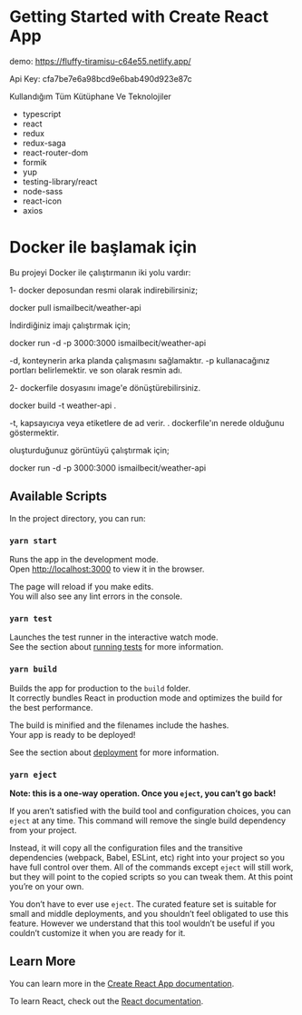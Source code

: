 # Getting Started with Create React App

demo: https://fluffy-tiramisu-c64e55.netlify.app/

Api Key: cfa7be7e6a98bcd9e6bab490d923e87c

Kullandığım Tüm Kütüphane Ve Teknolojiler 

- typescript
- react 
- redux
- redux-saga
- react-router-dom
- formik
- yup 
- testing-library/react
- node-sass
- react-icon
- axios

# Docker ile başlamak için

Bu projeyi Docker ile çalıştırmanın iki yolu vardır:

1- docker deposundan resmi olarak indirebilirsiniz;

docker pull ismailbecit/weather-api

İndirdiğiniz imajı çalıştırmak için;

docker run -d -p 3000:3000 ismailbecit/weather-api


-d, konteynerin arka planda çalışmasını sağlamaktır.
-p kullanacağınız portları belirlemektir.
ve son olarak resmin adı.

2- dockerfile dosyasını image'e dönüştürebilirsiniz.

docker build -t weather-api .


-t, kapsayıcıya veya etiketlere de ad verir.
. dockerfile'ın nerede olduğunu göstermektir.

oluşturduğunuz görüntüyü çalıştırmak için;

docker run -d -p 3000:3000 ismailbecit/weather-api

## Available Scripts

In the project directory, you can run:

### `yarn start`

Runs the app in the development mode.\
Open [http://localhost:3000](http://localhost:3000) to view it in the browser.

The page will reload if you make edits.\
You will also see any lint errors in the console.

### `yarn test`

Launches the test runner in the interactive watch mode.\
See the section about [running tests](https://facebook.github.io/create-react-app/docs/running-tests) for more information.

### `yarn build`

Builds the app for production to the `build` folder.\
It correctly bundles React in production mode and optimizes the build for the best performance.

The build is minified and the filenames include the hashes.\
Your app is ready to be deployed!

See the section about [deployment](https://facebook.github.io/create-react-app/docs/deployment) for more information.

### `yarn eject`

**Note: this is a one-way operation. Once you `eject`, you can’t go back!**

If you aren’t satisfied with the build tool and configuration choices, you can `eject` at any time. This command will remove the single build dependency from your project.

Instead, it will copy all the configuration files and the transitive dependencies (webpack, Babel, ESLint, etc) right into your project so you have full control over them. All of the commands except `eject` will still work, but they will point to the copied scripts so you can tweak them. At this point you’re on your own.

You don’t have to ever use `eject`. The curated feature set is suitable for small and middle deployments, and you shouldn’t feel obligated to use this feature. However we understand that this tool wouldn’t be useful if you couldn’t customize it when you are ready for it.

## Learn More

You can learn more in the [Create React App documentation](https://facebook.github.io/create-react-app/docs/getting-started).

To learn React, check out the [React documentation](https://reactjs.org/).
